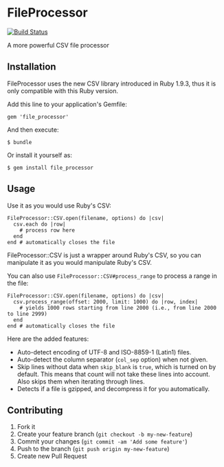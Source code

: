 # FileProcessor

[![Build Status](https://travis-ci.org/dtmconsultoria/file_processor.png)](https://travis-ci.org/dtmconsultoria/file_processor)

A more powerful CSV file processor

## Installation

FileProcessor uses the new CSV library introduced in Ruby 1.9.3, thus it is only compatible with this Ruby version.

Add this line to your application's Gemfile:

    gem 'file_processor'

And then execute:

    $ bundle

Or install it yourself as:

    $ gem install file_processor

## Usage

Use it as you would use Ruby's CSV:

    FileProcessor::CSV.open(filename, options) do |csv|
      csv.each do |row|
        # process row here
      end
    end # automatically closes the file

FileProcessor::CSV is just a wrapper around Ruby's CSV, so you can manipulate it as you would manipulate Ruby's CSV.

You can also use `FileProcessor::CSV#process_range` to process a range in the file:

    FileProcessor::CSV.open(filename, options) do |csv|
      csv.process_range(offset: 2000, limit: 1000) do |row, index|
        # yields 1000 rows starting from line 2000 (i.e., from line 2000 to line 2999)
      end
    end # automatically closes the file

Here are the added features:

* Auto-detect encoding of UTF-8 and ISO-8859-1 (Latin1) files.
* Auto-detect the column separator (`col_sep` option) when not given.
* Skip lines without data when `skip_blank` is `true`, which is turned on by default. This means that count will not take these lines into account. Also skips them when iterating through lines.
* Detects if a file is gzipped, and decompress it for you automatically.

## Contributing

1. Fork it
2. Create your feature branch (`git checkout -b my-new-feature`)
3. Commit your changes (`git commit -am 'Add some feature'`)
4. Push to the branch (`git push origin my-new-feature`)
5. Create new Pull Request
